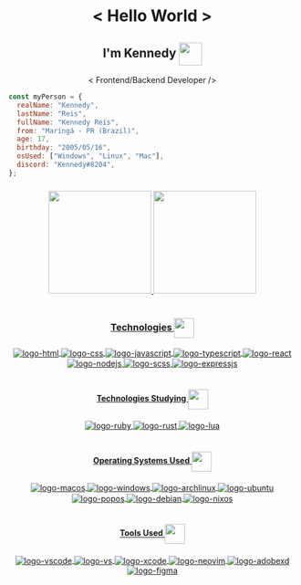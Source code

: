 <h1 align="center">< Hello World ></h1>
<h2 align="center">I'm Kennedy <img align="center" width="40x" src="https://cdn3.emoji.gg/emojis/9832-vsl-handshake.png"/></h2>
<p align="center">< Frontend/Backend Developer /></p>

```js
const myPerson = {
  realName: "Kennedy",
  lastName: "Reis",
  fullName: "Kennedy Reis",
  from: "Maringá - PR (Brazil)",
  age: 17,
  birthday: "2005/05/16",
  osUsed: ["Windows", "Linux", "Mac"],
  discord: "Kennedy#8204",
};
```

###

<div align="center">
  <a href="https://github.com/KennedyReisz" />
  <img height="180em" src="https://github-readme-stats.vercel.app/api?username=KennedyReisz&show_icons=true&theme=tokyonight&include_all_commits=true&count_private=true"/>
  <img height="180em" src="https://github-readme-stats.vercel.app/api/top-langs/?username=KennedyReisz&layout=compact&langs_count=7&theme=tokyonight"/>
</div>

<div style="display: inline_block" align="center"><br>
  <h3 align="center">Technologies <img align="center" width="35x" src="https://cdn3.emoji.gg/emojis/3085-vsl-developer.png"/></h3>
  <img align="center" alt="logo-html" src="https://img.shields.io/badge/HTML5-E34F26?style=for-the-badge&logo=html5&logoColor=white">
  <img align="center" alt="logo-css" src="https://img.shields.io/badge/CSS3-1572B6?style=for-the-badge&logo=css3&logoColor=white">
  <img align="center" alt="logo-javascript" src="https://img.shields.io/badge/JavaScript-F7DF1E?style=for-the-badge&logo=javascript&logoColor=black">
  <img align="center" alt="logo-typescript" src="https://img.shields.io/badge/TypeScript-007ACC?style=for-the-badge&logo=typescript&logoColor=white">
  <img align="center" alt="logo-react" src="https://img.shields.io/badge/React-20232A?style=for-the-badge&logo=react&logoColor=61DAFB">
  <img align="center" alt="logo-nodejs" src="https://img.shields.io/badge/Node.js-43853D?style=for-the-badge&logo=node.js&logoColor=white">
  <img align="center" alt="logo-scss" src="https://img.shields.io/badge/Sass-CC6699?style=for-the-badge&logo=sass&logoColor=white">
  <img align="center" alt="logo-expressjs" src="https://img.shields.io/badge/Express.js-000000?style=for-the-badge&logo=express&logoColor=white">
</div>

<br/>

<div align=center>
  <h4 align="center">Technologies Studying <img align="center" width="35x" src="https://cdn3.emoji.gg/emojis/6704-vsl-search.png"/></h4>
  <img align="center" alt="logo-ruby" src="https://img.shields.io/badge/Ruby-CC342D?style=for-the-badge&logo=ruby&logoColor=white">
  <img align="center" alt="logo-rust" src="https://img.shields.io/badge/Rust-000000?style=for-the-badge&logo=rust&logoColor=white">
  <img align="center" alt="logo-lua" src="https://img.shields.io/badge/Lua-2C2D72?style=for-the-badge&logo=lua&logoColor=white">
</div>

<br/>

<div align=center>
  <h4 align="center">Operating Systems Used <img align="center" width="35x" src="https://cdn3.emoji.gg/emojis/8965-vsl-home.png"/></h4>
  <img align="center" alt="logo-macos" src="https://img.shields.io/badge/mac%20os-000000?style=for-the-badge&logo=apple&logoColor=white">
  <img align="center" alt="logo-windows" src="https://img.shields.io/badge/Windows-0078D6?style=for-the-badge&logo=windows&logoColor=white">
  <img align="center" alt="logo-archlinux" src="https://img.shields.io/badge/Arch_Linux-1793D1?style=for-the-badge&logo=arch-linux&logoColor=white">
  <img align="center" alt="logo-ubuntu" src="https://img.shields.io/badge/Ubuntu-E95420?style=for-the-badge&logo=ubuntu&logoColor=white">
  <img align="center" alt="logo-popos" src="https://img.shields.io/badge/Pop!_OS-48B9C7?style=for-the-badge&logo=Pop!_OS&logoColor=white">
  <img align="center" alt="logo-debian" src="https://img.shields.io/badge/Debian-A81D33?style=for-the-badge&logo=debian&logoColor=white">
  <img align="center" alt="logo-nixos" src="https://img.shields.io/badge/NixOS-5277C3?style=for-the-badge&logo=nixos&logoColor=white">
</div>

<br/>

<div align=center>
  <h4 align="center">Tools Used <img align="center" width="35x" src="https://cdn3.emoji.gg/emojis/8635-vsl-settings.png"/></h4>
  <img align="center" alt="logo-vscode" src="https://img.shields.io/badge/Visual_Studio_Code-0078D4?style=for-the-badge&logo=visual%20studio%20code&logoColor=white">
  <img align="center" alt="logo-vs" src="https://img.shields.io/badge/Visual_Studio-5C2D91?style=for-the-badge&logo=visual%20studio&logoColor=white">
  <img align="center" alt="logo-xcode" src="https://img.shields.io/badge/Xcode-007ACC?style=for-the-badge&logo=Xcode&logoColor=white">
  <img align="center" alt="logo-neovim" src="https://img.shields.io/badge/NeoVim-%2357A143.svg?&style=for-the-badge&logo=neovim&logoColor=white">
  <img align="center" alt="logo-adobexd" src="https://img.shields.io/badge/Adobe%20XD-470137?style=for-the-badge&logo=Adobe%20XD&logoColor=#FF61F6">
  <img align="center" alt="logo-figma" src="https://img.shields.io/badge/Figma-F24E1E?style=for-the-badge&logo=figma&logoColor=white">
</div>
